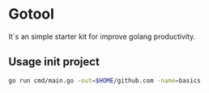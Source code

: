 # Gotool

It`s an simple starter kit for improve golang productivity.

## Usage init project

```bash
go run cmd/main.go -out=$HOME/github.com -name=basics
```